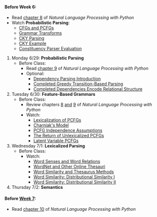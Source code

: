 #### Before Week 6:
+ Read [chapter 8](http://www.nltk.org/book_1ed/ch08.html) of _Natural Language Processing with Python_
+ Watch **Probabilistic Parsing**:
    * [CFGs and PCFGs](https://class.coursera.org/nlp/lecture/165)
    * [Grammar Transforms](https://class.coursera.org/nlp/lecture/166)
    * [CKY Parsing](https://class.coursera.org/nlp/lecture/167)
    * [CKY Example](https://class.coursera.org/nlp/lecture/168)
    * [Constituency Parser Evaluation](https://class.coursera.org/nlp/lecture/169)

1. Monday 6/29: **Probabilistic Parsing**
    - Before Class: 
        + Read [chapter 9](http://www.nltk.org/book_1ed/ch09.html) of _Natural Language Processing with Python_
        + Optional:
            * [Dependency Parsing Introduction](https://class.coursera.org/nlp/lecture/175)
            * [Completed Greedy Transition-Based Parsing](https://class.coursera.org/nlp/lecture/177)
            * [Completed Dependencies Encode Relational Structure](https://class.coursera.org/nlp/lecture/176)
2. Tuesday 6/30: **Feature-Based Grammars**
    - Before Class:
        + Review chapters [8](http://www.nltk.org/book_1ed/ch08.html) [and](http://www.nltk.org/book_1ed/ch08-extras.html) [9](http://www.nltk.org/book_1ed/ch09.html) of _Natural Language Processing with Python_
        + Watch:
            - [Lexicalization of PCFGs](https://class.coursera.org/nlp/lecture/170)
            - [Charniak's Model](https://class.coursera.org/nlp/lecture/171)
            - [PCFG Independence Assumptions](https://class.coursera.org/nlp/lecture/172)
            - [The Return of Unlexicalized PCFGs](https://class.coursera.org/nlp/lecture/173)
            - [Latent Variable PCFGs](https://class.coursera.org/nlp/lecture/174)
3. Wednesday 7/1: **Lexicalized Parsing**
    - Before Class:
        + Watch:
            * [Word Senses and Word Relations](https://class.coursera.org/nlp/lecture/151)
            * [WordNet and Other Online Thesauri](https://class.coursera.org/nlp/lecture/152)
            * [Word Similarity and Thesaurus Methods](https://class.coursera.org/nlp/lecture/160)
            * [Word Similarity: Distributional Similarity I](https://class.coursera.org/nlp/lecture/153)
            * [Word Similarity: Distributional Similarity II](https://class.coursera.org/nlp/lecture/154)
4. Thursday 7/2: **Semantics**

#### Before [Week 7](Week-7):
- Read [chapter 10](http://www.nltk.org/book_1ed/ch10.html) of _Natural Language Processing with Python_